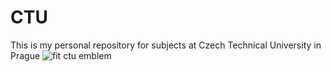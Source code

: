# CTU
This is my personal repository for subjects at Czech Technical University in Prague
![fit ctu emblem](https://www.google.com/url?sa=i&url=https%3A%2F%2Ffit.cvut.cz%2Fen&psig=AOvVaw1ndTE_uRq9I6QJK8k1nSXH&ust=1674402144463000&source=images&cd=vfe&ved=0CBAQjRxqFwoTCPjjmpqA2fwCFQAAAAAdAAAAABAE)
